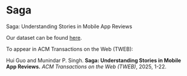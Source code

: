 # Saga

Saga: Understanding Stories in Mobile App Reviews

Our dataset can be found [here](https://drive.google.com/drive/folders/0B82HnblOe9s1fjhWYzlXTTd1SWNDRGxTSmF1NzVDbkh3QTZLOWNlY1owOHYtRW5rQk5vTTQ?resourcekey=0-iT7Rb9APIUxA787v28NWgA&usp=drive_link).

To appear in ACM Transactions on the Web (TWEB):

Hui Guo and Munindar P. Singh. **Saga: Understanding Stories in Mobile App Reviews.** *ACM Transactions on the Web (TWEB)*, 2025, 1-22.
